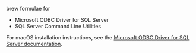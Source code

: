 brew formulae for
  - Microsoft ODBC Driver for SQL Server
  - SQL Server Command Line Utilities

For macOS installation instructions, see the [Microsoft ODBC Driver for SQL Server documentation](https://docs.microsoft.com/en-us/sql/connect/odbc/linux-mac/installing-the-microsoft-odbc-driver-for-sql-server#os-x-1011-el-capitan-and-macos-1012-sierra).
